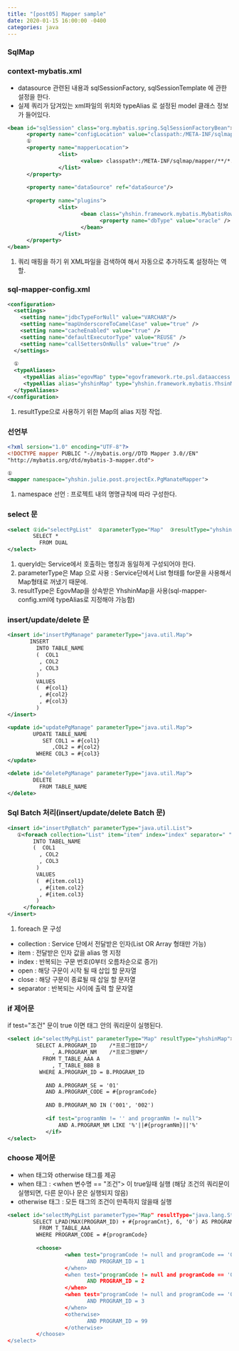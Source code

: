 ```yaml
---
title: "[post05] Mapper sample"
date: 2020-01-15 16:00:00 -0400
categories: java
---
```


### SqlMap

### context-mybatis.xml
- datasource 관련된 내용과 sqlSessionFactory, sqlSessionTemplate 에 관한 설정을 한다.
- 실제 쿼리가 담겨있는 xml파일의 위치와 typeAlias 로 설정된 model 클래스 정보가 들어있다.

```xml
<bean id="sqlSession" class="org.mybatis.spring.SqlSessionFactoryBean">
      <property name="configLocation" value="classpath:/META-INF/sqlmap/sql-mapper-config.xml"/>
      ①
      <property name="mapperLocation">
                <list>
                       <value> classpath*:/META-INF/sqlmap/mapper/**/*.xml</value>
                </list> 
      </property>
      
      <property name="dataSource" ref="dataSource"/>
      
      <property name="plugins">
                <list>
                       <bean class="yhshin.framework.mybatis.MybatisRowboundsInterceptor">
                             <property name="dbType" value="oracle" />
                       </bean>
                </list>
      </property>
</bean>
```

1) 쿼리 매핑을 하기 위 XML파일을 검색하여 해서 자동으로 추가하도록 설정하는 역할.

### sql-mapper-config.xml

```xml
<configuration>
  <settings>
    <setting name="jdbcTypeForNull" value="VARCHAR"/>
    <setting name="mapUnderscoreToCamelCase" value="true" />
    <setting name="cacheEnabled" value="true" />
    <setting name="defaultExecutorType" value="REUSE" />
    <setting name="callSettersOnNulls" value="true" />
  </settings>
  
  ①
  <typeAliases>
     <typeAlias alias="egovMap" type="egovframework.rte.psl.dataaccess.util.EgovMap"/>
     <typeAlias alias="yhshinMap" type="yhshin.framework.mybatis.YhsinMap"/>
  </typeAliases>
</configuration>
```

1) resultType으로 사용하기 위한 Map의 alias 지정 작업.

### 선언부

```xml
<?xml sersion="1.0" encoding="UTF-8"?>
<!DOCTYPE mapper PUBLIC "-//mybatis.org//DTD Mapper 3.0//EN"
"http://mybatis.org/dtd/mybatis-3-mapper.dtd">

①
<mapper namespace="yhshin.julie.post.projectEx.PgManateMapper">
```

1) namespace 선언 : 프로젝트 내의 명명규칙에 따라 구성한다.

### select 문

```xml
<select ①id="selectPgList"  ②parameterType="Map"  ③resultType="yhshinMap" >
        SELECT * 
          FROM DUAL
</select> 
```

1) queryId는 Service에서 호출하는 명칭과 동일하게 구성되어야 한다.   
2) parameterType은 Map 으로 사용 : Service단에서 List 형태를 for문을 사용해서 Map형태로 꺼냈기 때문에.  
3) resultType은 EgovMap을 상속받은 YhshinMap을 사용(sql-mapper-config.xml에 typeAlias로 지정해야 가능함)  


### insert/update/delete 문 
```xml
<insert id="insertPgManage" parameterType="java.util.Map">
       INSERT 
         INTO TABLE_NAME 
         (  COL1
          , COL2
          , COL3
         )
         VALUES
         (  #{col1}
          , #{col2}
          , #{col3}
         )
</insert>
```
```xml
<update id="updatePgManage" parameterType="java.util.Map">
        UPDATE TABLE_NAME
           SET COL1 = #{col1}
              ,COL2 = #{col2}
         WHERE COL3 = #{col3}
</update>
```
```xml
<delete id="deletePgManage" parameterType="java.util.Map">
        DELETE 
          FROM TABLE_NAME
</delete>
```

### Sql Batch 처리(insert/update/delete Batch 문)
```xml
<insert id="insertPgBatch" parameterType="java.util.List">
   ①<foreach collection="List" item="item" index="index" separator=" " open="INSERT ALL" close="SELECT * FROM DUAL">
        INTO TABEL_NAME
        (  COL1
          , COL2
          , COL3
         )
         VALUES
         (  #{item.col1}
          , #{item.col2}
          , #{item.col3}
         )
     </foreach>
</insert>
```

1) foreach 문 구성 
  - collection : Service 단에서 전달받은 인자(List OR Array 형태만 가능)
  - item : 전달받은 인자 값을 alias 명 지정
  - index : 반복되는 구문 번호(0부터 오름차순으로 증가)
  - open : 해당 구문이 시작 될 때 삽입 할 문자열
  - close : 해당 구문이 종료될 때 삽일 할 문자열
  - separator : 반복되는 사이에 출력 할 문자열

### if 제어문
if test="조건" 문이 true 이면 태그 안의 쿼리문이 실행된다.  
  
```xml
<select id="selectMyPgList" parameterType="Map" resultType="yhshinMap">
         SELECT A.PROGRAM_ID    /*프로그램ID*/
              , A.PROGRAM_NM    /*프로그램NM*/
           FROM T_TABLE_AAA A
              , T_TABLE_BBB B
          WHERE A.PROGRAM_ID = B.PROGRAM_ID
            
            AND A.PROGRAM_SE = '01'
            AND A.PROGRAM_CODE = #{programCode}
            
            AND B.PROGRAM_NO IN ('001', '002')
            
            <if test="programNm != '' and programNm != null">
                AND A.PROGRAM_NM LIKE '%'||#{programNm}||'%' 
            </if>
</select>
```

### choose 제어문 
  - when 태그와 otherwise 태그를 제공
  - when 태그 : <when 변수명 == "조건"> 이 true일때 실행
   (해당 조건의 쿼리문이 실행되면, 다른 <choose> 문이나 <otherwise>문은 실행되지 않음)
  - otherwise 태그 : 모든 <when> 태그의 조건이 만족하지 않을때 실행 

```xml  
<select id="selectMyPgList parameterType="Map" resultType="java.lang.String">
        SELECT LPAD(MAX(PROGRAM_ID) + #{programCnt}, 6, '0') AS PROGRAM_ID
          FROM T_TABLE_AAA
         WHERE PROGRAM_CODE = #{programCode}
         
         <choose>
                  <when test="programCode != null and programCode == '01'
                         AND PROGRAM_ID = 1
                  </when>
                  <when test="programCode != null and programCode == '02'
                         AND PROGRAM_ID = 2
                  </when>
                  <when test="programCode != null and programCode == '03'
                         AND PROGRAM_ID = 3
                  </when>
                  <otherwise>
                         AND PROGRAM_ID = 99
                  </otherwise>
         </choose>
</select>
```
